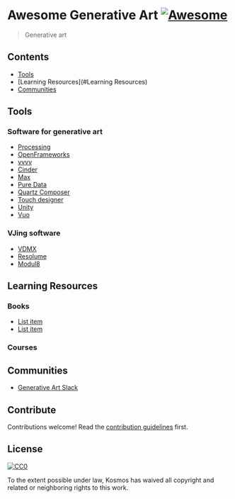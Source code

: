# Awesome Generative Art [![Awesome](https://cdn.rawgit.com/sindresorhus/awesome/d7305f38d29fed78fa85652e3a63e154dd8e8829/media/badge.svg)](https://github.com/sindresorhus/awesome)

> Generative art


## Contents

- [Tools](#tools)
- [Learning Resources](#Learning Resources)
- [Communities](#communities)


## Tools

### Software for generative art

- [Processing](https://processing.org/)
- [OpenFrameworks](http://openframeworks.cc/)
- [vvvv](https://vvvv.org/)
- [Cinder](https://libcinder.org/)
- [Max](https://cycling74.com/products/max/)
- [Pure Data](https://puredata.info/)
- [Quartz Composer](https://developer.apple.com/library/content/documentation/GraphicsImaging/Conceptual/QuartzComposerUserGuide/qc_intro/qc_intro.html)
- [Touch designer](http://www.derivative.ca/)
- [Unity](https://unity3d.com/)
- [Vuo](http://vuo.org/)

### VJing software

- [VDMX](https://vidvox.net/)
- [Resolume](https://resolume.com/)
- [Modul8](http://www.modul8.ch/)
 

## Learning Resources

### Books

- [List item](http://example.com)
- [List item](http://example.com)

### Courses

## Communities

- [Generative Art Slack](https://genart.herokuapp.com)

## Contribute

Contributions welcome! Read the [contribution guidelines](contributing.md) first.


## License

[![CC0](http://mirrors.creativecommons.org/presskit/buttons/88x31/svg/cc-zero.svg)](http://creativecommons.org/publicdomain/zero/1.0)

To the extent possible under law, Kosmos has waived all copyright and
related or neighboring rights to this work.
